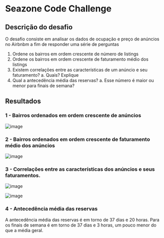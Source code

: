 # Seazone Code Challenge
  
## Descrição do desafio
  O desafio consiste em analisar os dados de ocupação e preço de anúncios no Airbnbm a fim de responder uma série de perguntas


1. Ordene os bairros em ordem crescente de número de listings
2. Ordene os bairros em ordem crescente de faturamento médio dos listings
3. Existem correlações entre as características de um anúncio e seu faturamento?
a. Quais? Explique
4. Qual a antecedência média das reservas?
a. Esse número é maior ou menor para finais de semana?

## Resultados

### 1 - Bairros ordenados em ordem crescente de anúncios
![image](https://user-images.githubusercontent.com/89079939/151184207-c2c751df-af2c-488d-810d-b2d54b982faf.png)


### 2 - Bairros ordenados em ordem crescente de faturamento médio dos anúncios

![image](https://user-images.githubusercontent.com/89079939/151184353-77a785ae-8e5a-457b-b8d1-e14b00feae0d.png)


### 3 - Correlações entre as características dos anúncios e seus faturamentos.
![image](https://user-images.githubusercontent.com/89079939/151184720-c26a0f4d-c453-4d99-a148-eef892884a1a.png)

![image](https://user-images.githubusercontent.com/89079939/151184758-6a105c53-f8c8-48bb-93a2-7f6b026c3363.png)


### 4 - Antecedência média das reservas
A antecedência média das reservas é em torno de 37 dias e 20 horas.
Para os finais de semana é em torno de 37 dias e 3 horas, um pouco menor do que a média geral. 
